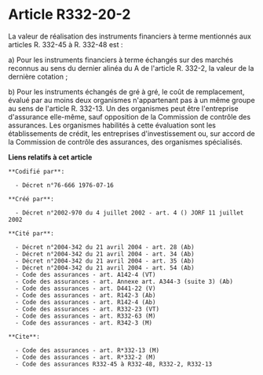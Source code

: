# Article R332-20-2

La valeur de réalisation des instruments financiers à terme mentionnés aux articles R. 332-45 à R. 332-48 est :

a) Pour les instruments financiers à terme échangés sur des marchés reconnus au sens du dernier alinéa du A de l'article R.
332-2, la valeur de la dernière cotation ;

b) Pour les instruments échangés de gré à gré, le coût de remplacement, évalué par au moins deux organismes n'appartenant pas
à un même groupe au sens de l'article R. 332-13. Un des organismes peut être l'entreprise d'assurance elle-même, sauf
opposition de la Commission de contrôle des assurances. Les organismes habilités à cette évaluation sont les établissements
de crédit, les entreprises d'investissement ou, sur accord de la Commission de contrôle des assurances, des organismes
spécialisés.

**Liens relatifs à cet article**

	**Codifié par**:

	  - Décret n°76-666 1976-07-16

	**Créé par**:

	  - Décret n°2002-970 du 4 juillet 2002 - art. 4 () JORF 11 juillet 2002

	**Cité par**:

	  - Décret n°2004-342 du 21 avril 2004 - art. 28 (Ab)
	  - Décret n°2004-342 du 21 avril 2004 - art. 34 (Ab)
	  - Décret n°2004-342 du 21 avril 2004 - art. 35 (Ab)
	  - Décret n°2004-342 du 21 avril 2004 - art. 54 (Ab)
	  - Code des assurances - art. A142-4 (VT)
	  - Code des assurances - art. Annexe art. A344-3 (suite 3) (Ab)
	  - Code des assurances - art. D441-22 (V)
	  - Code des assurances - art. R142-3 (Ab)
	  - Code des assurances - art. R142-4 (Ab)
	  - Code des assurances - art. R332-23 (VT)
	  - Code des assurances - art. R332-63 (M)
	  - Code des assurances - art. R342-3 (M)

	**Cite**:

	  - Code des assurances - art. R*332-13 (M)
	  - Code des assurances - art. R*332-2 (M)
	  - Code des assurances R332-45 à R332-48, R332-2, R332-13

